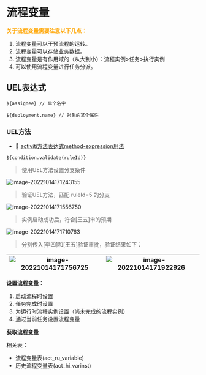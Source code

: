 # 流程变量

<b style="color:orange">关于流程变量需要注意以下几点：</b>

1. 流程变量可以干预流程的运转。
2. 流程变量可以存储业务数据。
3. 流程变量是有作用域的（从大到小）：流程实例>任务>执行实例
4. 可以使用流程变量进行任务分派。

## UEL表达式



```
${assignee} // 单个名字
```



```
${deployment.name} // 对象的某个属性
```



### UEL方法

- 🔗 [activiti方法表达式method-expression用法](http://www.yayihouse.com/yayishuwu/chapter/2304) 

```
${condition.validate(ruleId)}
```

> 使用UEL方法设置分支条件

![image-20221014171243155](https://tva1.sinaimg.cn/large/008vxvgGly1h74xmmxm0bj31bu0u0488.jpg)

> 验证UEL方法，匹配 ruleId=5 的分支

![image-20221014171556750](https://tva1.sinaimg.cn/large/008vxvgGly1h74xq17ankj31bu0u0n96.jpg)

> 实例启动成功后，符合[王五]审的预期

![image-20221014171710763](https://tva1.sinaimg.cn/large/008vxvgGly1h74xr8ym7rj31vg0dydi6.jpg)

> 分别传入[李四]和[王五]验证审批，验证结果如下：

| ![image-20221014171756725](https://tva1.sinaimg.cn/large/008vxvgGly1h74xwjtht3j31bu0u0qbe.jpg) | ![image-20221014171922926](https://tva1.sinaimg.cn/large/008vxvgGly1h74xwp37bcj31bu0u042u.jpg) |
| ------------------------------------------------------------ | ------------------------------------------------------------ |



**设置流程变量**：

1. 启动流程时设置
2. 任务完成时设置
3. 为运行时流程实例设置（尚未完成的流程实例）
4. 通过当前任务设置流程变量

**获取流程变量**

相关表：

- 流程变量表(act_ru_variable)
- 历史流程变量表(act_hi_varinst)